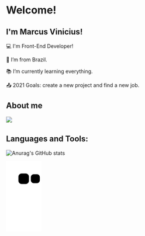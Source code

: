 # Welcome!

 

## I'm Marcus Vinicius!

 

:computer: I'm Front-End Developer!

:house_with_garden: I’m from Brazil.

:books: I’m currently learning everything.

:outbox_tray: 2021 Goals: create a new project and find a new job.

## About me


<a href="https://www.linkedin.com/in/marcus-vinicius-18762718a/" target="_blank"><img src="https://img.shields.io/badge/-LinkedIn-%230077B5?style=for-the-badge&logo=linkedin&logoColor=white" target="_blank"></a> 

## Languages  and Tools:
![Anurag's GitHub stats](https://github-readme-stats.vercel.app/api?username=AliceCullen-html&show_icons=true&theme=dracula)

![Snake animation](https://github.com/rafaballerini/rafaballerini/blob/output/github-contribution-grid-snake.svg)








